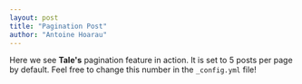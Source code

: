 ```yaml
---
layout: post
title: "Pagination Post"
author: "Antoine Hoarau"
---
```


Here we see **Tale's** pagination feature in action. It is set to 5 posts per page by default. Feel free to change this number in the `_config.yml` file!
